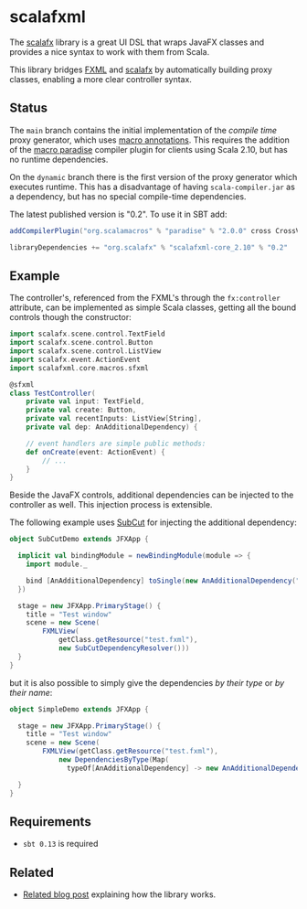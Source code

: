 scalafxml
=========

The [scalafx](https://code.google.com/p/scalafx/) library is a great UI DSL that wraps JavaFX classes and provides a nice syntax to work with them from Scala.

This library bridges [FXML](http://docs.oracle.com/javafx/2/fxml_get_started/why_use_fxml.htm) and [scalafx](https://code.google.com/p/scalafx/) by automatically building proxy classes, enabling a more clear controller syntax.

## Status
The `main` branch contains the initial implementation of the _compile time_ proxy generator, which uses [macro annotations](http://docs.scala-lang.org/overviews/macros/annotations.html). This requires the addition of the [macro paradise](http://docs.scala-lang.org/overviews/macros/paradise.html) compiler plugin for clients using Scala 2.10, but has no runtime dependencies.

On the `dynamic` branch there is the first version of the proxy generator which executes runtime. This has a disadvantage of having `scala-compiler.jar` as a dependency, but has no special compile-time dependencies.

The latest published version is "0.2". To use it in SBT add:

```scala
addCompilerPlugin("org.scalamacros" % "paradise" % "2.0.0" cross CrossVersion.full)

libraryDependencies += "org.scalafx" % "scalafxml-core_2.10" % "0.2"
```

## Example

The controller's, referenced from the FXML's through the `fx:controller` attribute, can be implemented as simple Scala classes, getting all the bound controls though the constructor:

```scala
import scalafx.scene.control.TextField
import scalafx.scene.control.Button
import scalafx.scene.control.ListView
import scalafx.event.ActionEvent
import scalafxml.core.macros.sfxml

@sfxml
class TestController(
    private val input: TextField,
    private val create: Button,
    private val recentInputs: ListView[String],
    private val dep: AnAdditionalDependency) {

	// event handlers are simple public methods:
	def onCreate(event: ActionEvent) {
		// ...
	}
}
```

Beside the JavaFX controls, additional dependencies can be injected to the controller as well. This injection process is extensible.

The following example uses [SubCut](https://github.com/dickwall/subcut) for injecting the additional dependency:

```scala
object SubCutDemo extends JFXApp {

  implicit val bindingModule = newBindingModule(module => {
    import module._

    bind [AnAdditionalDependency] toSingle(new AnAdditionalDependency("subcut dependency"))
  })

  stage = new JFXApp.PrimaryStage() {
    title = "Test window"
    scene = new Scene(
		FXMLView(
			getClass.getResource("test.fxml"),
			new SubCutDependencyResolver()))
  }
}
```

but it is also possible to simply give the dependencies _by their type_ or _by their name_:

```scala
object SimpleDemo extends JFXApp {

  stage = new JFXApp.PrimaryStage() {
    title = "Test window"
    scene = new Scene(
		FXMLView(getClass.getResource("test.fxml"),
		    new DependenciesByType(Map(
		      typeOf[AnAdditionalDependency] -> new AnAdditionalDependency("dependency by type"))))

  }
}
```

## Requirements
* `sbt 0.13` is required

## Related
* [Related blog post](http://vigoo.github.io/2014/01/12/scalafx-with-fxml.html) explaining how the library works.
